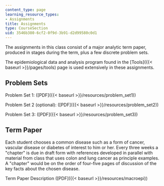 ```yaml
---
content_type: page
learning_resource_types:
- Assignments
title: Assignments
type: CourseSection
uid: 3546b380-6cf2-0f9d-3b91-d2d99580c0d1
---
```


The assignments in this class consist of a major analytic term paper, produced in stages during the term, plus a few discrete problem sets.

The epidemiological data and analysis program found in the [Tools]({{< baseurl >}}/pages/tools) page is used extensively in these assignments.

Problem Sets
------------

Problem Set 1: ([PDF]({{< baseurl >}}/resources/problem_set1))

Problem Set 2 (optional): ([PDF]({{< baseurl >}}/resources/problem_set2))

Problem Set 3: ([PDF]({{< baseurl >}}/resources/problem_set3))

Term Paper
----------

Each student chooses a common disease such as a form of cancer, vascular disease or diabetes of interest to him or her. Every three weeks a "chapter" is due in draft form with references developed in parallel with material from class that uses colon and lung cancer as principle examples. A "chapter" would be on the order of four-five pages of discussion of the key facts about the chosen disease.

Term Paper Description ([PDF]({{< baseurl >}}/resources/macroepi))